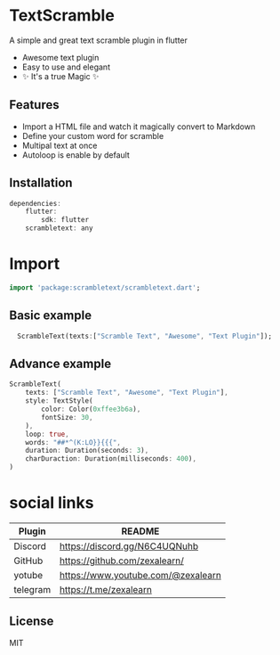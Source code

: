 # TextScramble

A simple and great text scramble plugin in flutter

- Awesome text plugin
- Easy to use and elegant
-  ✨   It's  a true Magic ✨

## Features

- Import a HTML file and watch it magically convert to Markdown
- Define your custom word for scramble
- Multipal text at once
- Autoloop is enable by default

## Installation
```dart
dependencies:
    flutter:
        sdk: flutter
    scrambletext: any
```


# Import
```dart
import 'package:scrambletext/scrambletext.dart';
```

## Basic example
```dart
  ScrambleText(texts:["Scramble Text", "Awesome", "Text Plugin"]);
```
## Advance example

```dart
ScrambleText(
    texts: ["Scramble Text", "Awesome", "Text Plugin"],
    style: TextStyle(
        color: Color(0xffee3b6a),
        fontSize: 30,
    ),
    loop: true,
    words: "##*^(K:LO}}{{{",
    duration: Duration(seconds: 3),
    charDuraction: Duration(milliseconds: 400),
)
```


# social links


| Plugin | README |
| ------ | ------ |
| Discord | https://discord.gg/N6C4UQNuhb |
| GitHub | https://github.com/zexalearn/ |
| yotube | https://www.youtube.com/@zexalearn |
| telegram | https://t.me/zexalearn |



## License
MIT


